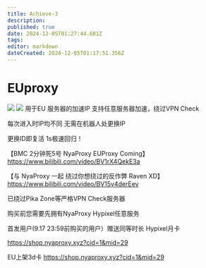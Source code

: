 ```yaml
---
title: Achieve-3
description: 
published: true
date: 2024-12-05T01:27:44.681Z
tags: 
editor: markdown
dateCreated: 2024-12-05T01:17:51.356Z
---
```


# EUproxy
![](https://img.shields.io/badge/Nya-white?style=for-the-badge&label=Editor) ![](https://img.shields.io/badge/Fisunia_Faint-pink?style=for-the-badge&label=Achieved-BY)
用于EU 服务器的加速IP 支持任意服务器加速，绕过VPN Check

每次进入时IP均不同 无需在机器人处更换IP

更换ID即复活 1s极速回归！

【BMC 2分钟死5号 NyaProxy EUProxy Coming】 https://www.bilibili.com/video/BV1rX4QekE3a

【与 NyaProxy 一起 绕过你想绕过的反作弊 Raven XD】 https://www.bilibili.com/video/BV15v4derEev

已绕过Pika Zone等严格VPN Check服务器

购买前您需要先拥有NyaProxy Hypixel任意服务

首发用户(9.17 23:59前购买的用户）赠送同等时长 Hypixel月卡

https://shop.nyaproxy.xyz?cid=1&mid=29

EU上架3d卡 https://shop.nyaproxy.xyz?cid=1&mid=29